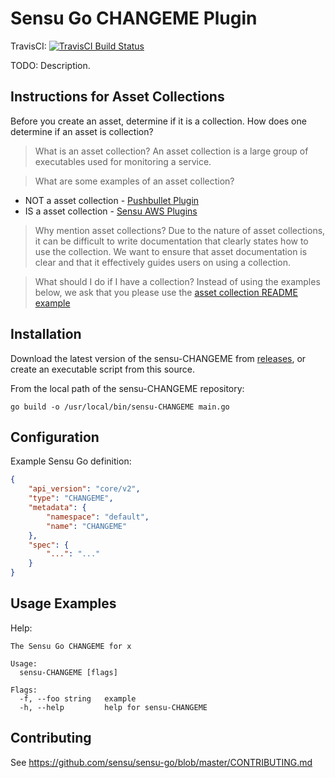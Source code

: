 # Sensu Go CHANGEME Plugin
TravisCI: [![TravisCI Build Status](https://travis-ci.org/CHANGEME/sensu-CHANGEME.svg?branch=master)](https://travis-ci.org/CHANGEME/sensu-CHANGEME)

TODO: Description.

## Instructions for Asset Collections

Before you create an asset, determine if it is a collection. How does one determine if an asset is collection?

> What is an asset collection?
An asset collection is a large group of executables used for monitoring a service.

> What are some examples of an asset collection?

* NOT a asset collection - [Pushbullet Plugin][2]
* IS a asset collection - [Sensu AWS Plugins][3]

> Why mention asset collections?
Due to the nature of asset collections, it can be difficult to write documentation that clearly states how to use the collection. We want to ensure that asset documentation is clear and that it effectively guides users on using a collection.

> What should I do if I have a collection?
Instead of using the examples below, we ask that you please use the [asset collection README example][4]

## Installation

Download the latest version of the sensu-CHANGEME from [releases][1],
or create an executable script from this source.

From the local path of the sensu-CHANGEME repository:

```
go build -o /usr/local/bin/sensu-CHANGEME main.go
```

## Configuration

Example Sensu Go definition:

```json
{
    "api_version": "core/v2",
    "type": "CHANGEME",
    "metadata": {
        "namespace": "default",
        "name": "CHANGEME"
    },
    "spec": {
        "...": "..."
    }
}
```

## Usage Examples

Help:

```
The Sensu Go CHANGEME for x

Usage:
  sensu-CHANGEME [flags]

Flags:
  -f, --foo string   example
  -h, --help         help for sensu-CHANGEME
```

## Contributing

See https://github.com/sensu/sensu-go/blob/master/CONTRIBUTING.md

[1]: https://github.com/CHANGEME/sensu-CHANGEME/releases
[2]: https://github.com/rgeniesse/sensu-pushbullet-handler
[3]: https://github.com/sensu/sensu-aws
[4]: README-ASSET-COLLECTION.md